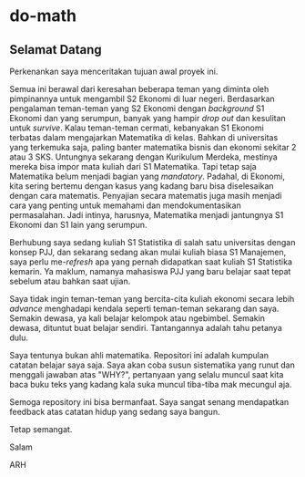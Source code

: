 # do-math
## Selamat Datang

Perkenankan saya menceritakan tujuan awal proyek ini.

Semua ini berawal dari keresahan beberapa teman yang diminta oleh pimpinannya untuk mengambil S2 Ekonomi di luar negeri. Berdasarkan pengalaman teman-teman yang S2 Ekonomi dengan _background_ S1 Ekonomi dan yang serumpun, banyak yang hampir _drop out_ dan kesulitan untuk _survive_. Kalau teman-teman cermati, kebanyakan S1 Ekonomi terbatas dalam mengajarkan Matematika di kelas. Bahkan di universitas yang terkemuka saja, paling banter matematika bisnis dan ekonomi sekitar 2 atau 3 SKS. Untungnya sekarang dengan Kurikulum Merdeka, mestinya mereka bisa impor mata kuliah dari S1 Matematika. Tapi tetap saja Matematika belum menjadi bagian yang _mandatory_. Padahal, di Ekonomi, kita sering bertemu dengan kasus yang kadang baru bisa diselesaikan dengan cara matematis. Penyajian secara matematis juga masih menjadi cara yang penting untuk memahami dan mendokumentasikan permasalahan. Jadi intinya, harusnya, Matematika menjadi jantungnya S1 Ekonomi dan S1 lain yang serumpun.

Berhubung saya sedang kuliah S1 Statistika di salah satu universitas dengan konsep PJJ, dan sekarang sedang akan mulai kuliah biasa S1 Manajemen, saya perlu me-_refresh_ apa yang pernah didapatkan saat kuliah S1 Statistika kemarin. Ya maklum, namanya mahasiswa PJJ yang baru belajar saat tepat sebelum atau bahkan saat ujian.

Saya tidak ingin teman-teman yang bercita-cita kuliah ekonomi secara lebih _advance_ menghadapi kendala seperti teman-teman sekarang dan saya. Semakin dewasa, ya kali belajar kelompok atau ngebimbel. Semakin dewasa, dituntut buat belajar sendiri. Tantangannya adalah tahu petanya dulu.

Saya tentunya bukan ahli matematika. Repositori ini adalah kumpulan catatan belajar saya saja. Saya akan coba susun sistematika yang runut dan menggali jawaban atas "WHY?", pertanyaan yang selalu muncul saat kita baca buku teks yang kadang kala suka muncul tiba-tiba mak mecungul aja.

Semoga repository ini bisa bermanfaat. Saya sangat senang mendapatkan feedback atas catatan hidup yang sedang saya bangun.

Tetap semangat.


Salam


ARH

